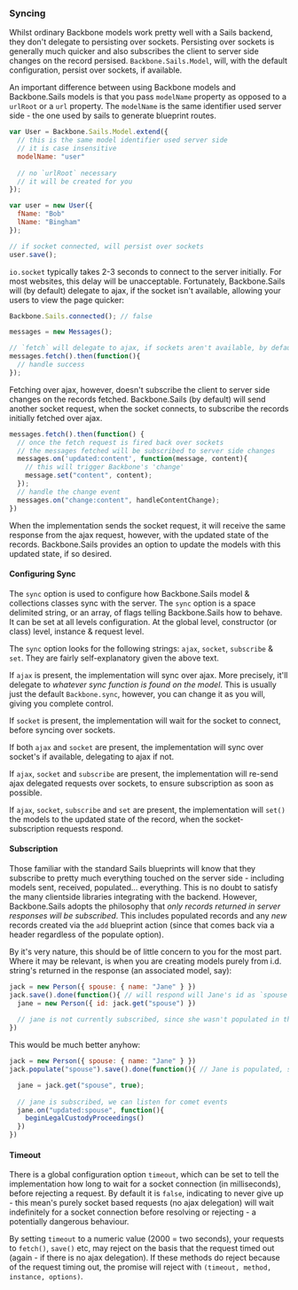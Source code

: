 ### Syncing

Whilst ordinary Backbone models work pretty well with a Sails backend, they don't delegate to persisting over sockets. Persisting over sockets is generally much quicker and also subscribes the client to server side changes on the record persised. `Backbone.Sails.Model`, will, with the default configuration, persist over sockets, if available.

An important difference between using Backbone models and Backbone.Sails models is that you pass `modelName` property as opposed to a `urlRoot` or a `url` property. The `modelName` is the same identifier used server side - the one used by sails to generate blueprint routes.

```javascript
var User = Backbone.Sails.Model.extend({
  // this is the same model identifier used server side
  // it is case insensitive
  modelName: "user" 
  
  // no `urlRoot` necessary
  // it will be created for you
});

var user = new User({
  fName: "Bob"
  lName: "Bingham"
});

// if socket connected, will persist over sockets
user.save();
```

`io.socket` typically takes 2-3 seconds to connect to the server initially. For most websites, this delay will be unacceptable. Fortunately, Backbone.Sails will (by default) delegate to ajax, if the socket isn't available, allowing your users to view the page quicker:

```javascript
Backbone.Sails.connected(); // false

messages = new Messages();

// `fetch` will delegate to ajax, if sockets aren't available, by default
messages.fetch().then(function(){
  // handle success
});
```

Fetching over ajax, however, doesn't subscribe the client to server side changes on the records fetched. Backbone.Sails (by default) will send another socket request, when the socket connects, to subscribe the records initially fetched over ajax.

```javascript
messages.fetch().then(function() {
  // once the fetch request is fired back over sockets
  // the messages fetched will be subscribed to server side changes
  messages.on('updated:content', function(message, content){
    // this will trigger Backbone's 'change'
    message.set("content", content); 
  });
  // handle the change event
  messages.on("change:content", handleContentChange);
})
```

When the implementation sends the socket request, it will receive the same response from the ajax request, however, with the updated state of the records. Backbone.Sails provides an option to update the models with this updated state, if so desired.

#### Configuring Sync

The `sync` option is used to configure how Backbone.Sails model & collections classes sync with the server. The `sync` option is a space delimited string, or an array, of flags telling Backbone.Sails how to behave. It can be set at all levels configuration. At the global level, constructor (or class) level, instance & request level.

The `sync` option looks for the following strings: `ajax`, `socket`, `subscribe` & `set`. They are fairly self-explanatory given the above text.

If `ajax` is present, the implementation will sync over ajax. More precisely, it'll delegate to *whatever sync function is found on the model*. This is usually just the default `Backbone.sync`, however, you can change it as you will, giving you complete control.

If `socket` is present, the implementation will wait for the socket to connect, before syncing over sockets.

If both `ajax` and `socket` are present, the implementation will sync over socket's if available, delegating to ajax if not.

If `ajax`, `socket` and `subscribe` are present, the implementation will re-send ajax delegated requests over sockets, to ensure subscription as soon as possible.

If `ajax`, `socket`, `subscribe` and `set` are present, the implementation will `set()` the models to the updated state of the record, when the socket-subscription requests respond.

#### Subscription

Those familiar with the standard Sails blueprints will know that they subscribe to pretty much everything touched on the server side - including models sent, received, populated... everything. This is no doubt to satisfy the many clientside libraries integrating with the backend. However, Backbone.Sails adopts the philosophy that *only records returned in server responses will be subscribed*. This includes populated records and any *new* records created via the `add` blueprint action (since that comes back via a header regardless of the populate option).

By it's very nature, this should be of little concern to you for the most part. Where it may be relevant, is when you are creating models purely from i.d. string's returned in the response (an associated model, say):

```javascript
jack = new Person({ spouse: { name: "Jane" } })
jack.save().done(function(){ // will respond will Jane's id as `spouse` attribute
  jane = new Person({ id: jack.get("spouse") })
  
  // jane is not currently subscribed, since she wasn't populated in the POST request
})
```

This would be much better anyhow:

```javascript
jack = new Person({ spouse: { name: "Jane" } })
jack.populate("spouse").save().done(function(){ // Jane is populated, she is subscribed

  jane = jack.get("spouse", true);
  
  // jane is subscribed, we can listen for comet events
  jane.on("updated:spouse", function(){
    beginLegalCustodyProceedings()
  })
})
```

#### Timeout

There is a global configuration option `timeout`, which can be set to tell the implementation how long to wait for a socket connection (in milliseconds), before rejecting a request. By default it is `false`, indicating to never give up - this mean's purely socket based requests (no ajax delegation) will wait indefinitely for a socket connection before resolving or rejecting - a potentially dangerous behaviour.

By setting `timeout` to a numeric value (2000 = two seconds), your requests to `fetch()`, `save()` etc, may reject on the basis that the request timed out (again - if there is no ajax delegation). If these methods do reject because of the request timing out, the promise will reject with `(timeout, method, instance, options)`.
